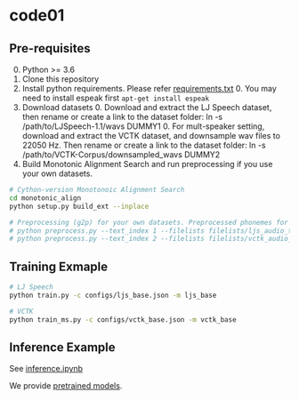# code01


## Pre-requisites
0. Python >= 3.6
0. Clone this repository
0. Install python requirements. Please refer [requirements.txt](requirements.txt)
    0. You may need to install espeak first `apt-get install espeak`
0. Download datasets
    0. Download and extract the LJ Speech dataset, then rename or create a link to the dataset folder: ln -s /path/to/LJSpeech-1.1/wavs DUMMY1
    0. For mult-speaker setting, download and extract the VCTK dataset, and downsample wav files to 22050 Hz. Then rename or create a link to the dataset folder: ln -s /path/to/VCTK-Corpus/downsampled_wavs DUMMY2
0. Build Monotonic Alignment Search and run preprocessing if you use your own datasets.
```sh
# Cython-version Monotonoic Alignment Search
cd monotonic_align
python setup.py build_ext --inplace

# Preprocessing (g2p) for your own datasets. Preprocessed phonemes for LJ Speech and VCTK have been already provided.
# python preprocess.py --text_index 1 --filelists filelists/ljs_audio_text_train_filelist.txt filelists/ljs_audio_text_val_filelist.txt filelists/ljs_audio_text_test_filelist.txt 
# python preprocess.py --text_index 2 --filelists filelists/vctk_audio_sid_text_train_filelist.txt filelists/vctk_audio_sid_text_val_filelist.txt filelists/vctk_audio_sid_text_test_filelist.txt
```


## Training Exmaple
```sh
# LJ Speech
python train.py -c configs/ljs_base.json -m ljs_base

# VCTK
python train_ms.py -c configs/vctk_base.json -m vctk_base
```


## Inference Example
See [inference.ipynb](inference.ipynb)

We provide [pretrained models](https://drive.google.com).
